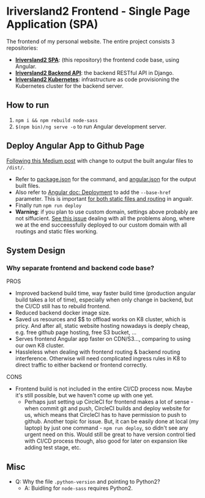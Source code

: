 # Iriversland2 Frontend - Single Page Application (SPA)
The frontend of my personal website. The entire project consists 3 repositories:
- **[Iriversland2 SPA](https://github.com/rivernews/iriversland2-spa)**: (this repository) the frontend code base, using Angular.
- **[Iriversland2 Backend API](https://github.com/rivernews/iriversland2-api)**: the backend RESTful API in Django.
- **[Iriversland2 Kubernetes](https://github.com/rivernews/iriversland2-kubernetes)**: infrastructure as code provisioning the Kubernetes cluster for the backend server.

## How to run

1. `npm i && npm rebuild node-sass`
1. `$(npm bin)/ng serve -o` to run Angular development server.

## Deploy Angular App to Github Page

[Following this Medium post](https://codeburst.io/deploy-react-to-github-pages-to-create-an-amazing-website-42d8b09cd4d) with change to output the built angular files to `/dist/`. 
- Refer to [package.json](package.json) for the command, and [angular.json](angular.json) for the output built files.
- Also refer to [Angular doc: Deployment](https://angular.io/guide/deployment#deploy-to-github-pages) to add the `--base-href` parameter. This is important [for both static files and routing](https://stackoverflow.com/a/49093627/9814131) in angualr.
- Finally run `npm run deploy`
- **Warning**: if you plan to use custom domain, settings above probably are not siffucient. [See this issue](https://github.com/rivernews/iriversland2-api/issues/13) dealing with all the problems along, where we at the end succeessfully deployed to our custom domain with all routings and static files working.

## System Design

### Why separate frontend and backend code base?

PROS

- Improved backend build time, way faster build time (production angular build takes a lot of time), especially when only change in backend, but the CI/CD still has to rebuild frontend.
- Reduced backend docker image size.
- Saved us resources and $$ to offload works on K8 cluster, which is pricy. And after all, static website hosting nowadays is deeply cheap, e.g. free github page hosting, free S3 bucket, ...
- Serves frontend Angular app faster on CDN/S3..., comparing to using our own K8 cluster.
- Hassleless when dealing with frontend routing & backend routing interference. Otherwise will need complicated ingress rules in K8 to direct traffic to either backend or frontend correctly.

CONS

- Frontend build is not included in the entire CI/CD process now. Maybe it's still possible, but we haven't come up with one yet.
  - Perhaps just setting up CircleCI for frontend makes a lot of sense - when commit git and push, CircleCI builds and deploy website for us, which means that CircleCI has to have permission to push to github. Another topic for issue. But, it can be easily done at local (my laptop) by just one command - `npm run deploy`, so didn't see any urgent need on this. Would still be great to have version control tied with CI/CD process though, also good for later on expansion like adding test stage, etc.

## Misc
- Q: Why the file `.python-version` and pointing to Python2?
  - A: Buidling for `node-sass` requires Python2.